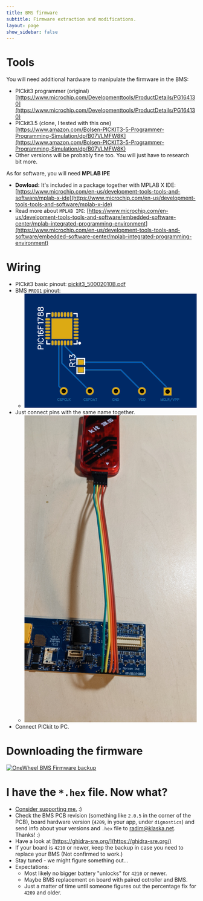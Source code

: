 ```yaml
---
title: BMS firmware
subtitle: Firmware extraction and modifications.
layout: page
show_sidebar: false
---
```


# Tools

You will need additional hardware to manipulate the firmware in the BMS:
* PICkit3 programmer (original) [https://www.microchip.com/Developmenttools/ProductDetails/PG164130](https://www.microchip.com/Developmenttools/ProductDetails/PG164130)
* PICkit3.5 (clone, I tested with this one) [https://www.amazon.com/Bolsen-PICKIT3-5-Programmer-Programming-Simulation/dp/B07VLMFW8K](https://www.amazon.com/Bolsen-PICKIT3-5-Programmer-Programming-Simulation/dp/B07VLMFW8K)
* Other versions will be probably fine too. You will just have to research bit more.

As for software, you will need **MPLAB IPE**
* **Dowload:** It's included in a package together with MPLAB X IDE: [https://www.microchip.com/en-us/development-tools-tools-and-software/mplab-x-ide](https://www.microchip.com/en-us/development-tools-tools-and-software/mplab-x-ide)
* Read more about `MPLAB IPE`: [https://www.microchip.com/en-us/development-tools-tools-and-software/embedded-software-center/mplab-integrated-programming-environment](https://www.microchip.com/en-us/development-tools-tools-and-software/embedded-software-center/mplab-integrated-programming-environment)

# Wiring

* PICkit3 basic pinout: [pickit3_50002010B.pdf](assets/pickit3_50002010B.pdf)
* BMS `PROG1` pinout:
  * ![](images/bms_xr_2.0.5_PROG1.png)
* Just connect pins with the same name together.
  * ![](images/bms_pickit.jpg)
* Connect PICkit to PC.

# Downloading the firmware

[![OneWheel BMS Firmware backup](https://img.youtube.com/vi/gtJDZtsUXzQ/0.jpg)](https://www.youtube.com/watch?v=gtJDZtsUXzQ)

# I have the `*.hex` file. Now what?

* [Consider supporting me.](https://github.com/sponsors/radimklaska) :)
* Check the BMS PCB revision (something like `2.0.5` in the corner of the PCB), board hardware version (`4209`, in your app, under `dignostics`) and send info about your versions and `.hex` file to [radim@klaska.net](radim@klaska.net). Thanks! :)
* Have a look at [https://ghidra-sre.org/](https://ghidra-sre.org/)
* If your board is `4210` or newer, keep the backup in case you need to replace your BMS (Not confirmed to work.)
* Stay tuned - we might figure something out...
* Expectations:
  * Most likely no bigger battery "unlocks" for `4210` or newer.
  * Maybe BMS replacement on board with paired cotroller and BMS.
  * Just a matter of time until someone figures out the percentage fix for `4209` and older.
